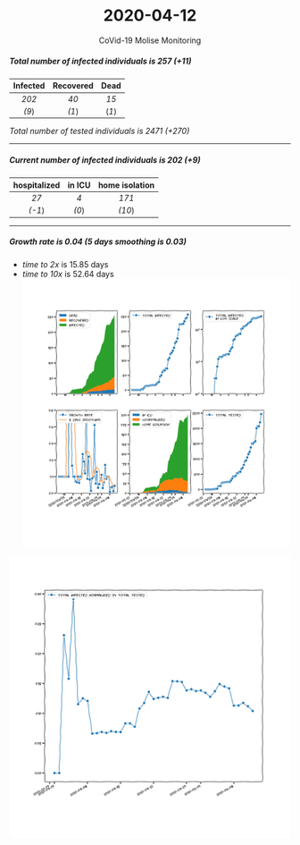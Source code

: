 <div align='center'>

# 2020-04-12
CoVid-19 Molise Monitoring
</div>

##### Total number of infected individuals is 257 (+11)
Infected | Recovered | Dead
:---: | :---: | :---:
*202* | *40* | *15*
*(9*) | *(1*) | (*1*)

*Total number of tested individuals is 2471 (+270)*
***
##### Current number of infected individuals is 202 (+9)
hospitalized | in ICU | home isolation
:---: | :---: | :---:
*27* |*4* |*171*
*(-1*) |*(0*) |*(10*)
***
##### Growth rate is 0.04 (5 days smoothing is 0.03)
- *time to 2x* is 15.85 days
- *time to 10x* is 52.64 days
![stats][stats]

![infected_normalized][infected_normalized]

[stats]: stats_Molise.png
[infected_normalized]: infected_normalized_Molise.png
